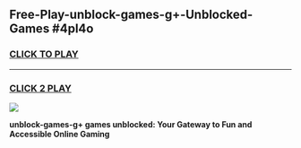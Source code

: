 
## Free-Play-unblock-games-g+-Unblocked-Games #4pl4o
<h3>
<a href="https://news.freeplayer.one?title=unblock-games-g+&ref=8M">CLICK TO PLAY</a></h3>
<hr>

<h3>
<a href="https://news.freeplayer.one?title=unblock-games-g+&ref=8M">CLICK 2 PLAY</a>
  
</h3>

<a href="https://news.freeplayer.one?title=unblock-games-g+&ref=8M"><img src="https://clearcache.store/games.png"></a>


**unblock-games-g+ games unblocked: Your Gateway to Fun and Accessible Online Gaming**
